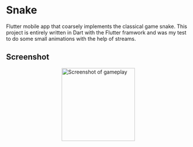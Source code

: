 # Snake

Flutter mobile app that coarsely implements the classical game snake. This project is entirely written in Dart with the Flutter framwork and was my test to do some small animations with the help of streams. 

## Screenshot
<div style="display: flex; justify-content: center;">
  <img src="https://i.imgur.com/fNX5bgQ.jpg" alt="Screenshot of gameplay" width="200"/>
</div>

